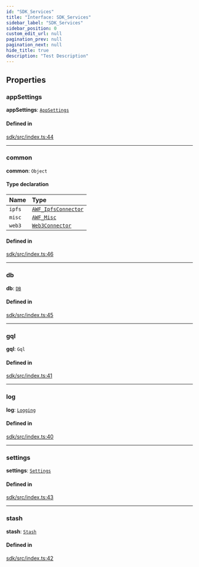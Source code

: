 ```yaml
---
id: "SDK_Services"
title: "Interface: SDK_Services"
sidebar_label: "SDK_Services"
sidebar_position: 0
custom_edit_url: null
pagination_prev: null
pagination_next: null
hide_title: true
description: "Test Description"
---
```


## Properties

### appSettings

 **appSettings**: [`AppSettings`](../classes/sdk.AppSettings.md)

#### Defined in

[sdk/src/index.ts:44](https://github.com/AKASHAorg/akasha-framework/blob/433e1162/sdk/src/index.ts#L44)

___

### common

 **common**: `Object`

#### Type declaration

| Name | Type |
| :------ | :------ |
| `ipfs` | [`AWF_IpfsConnector`](../classes/sdk.AWF_IpfsConnector.md) |
| `misc` | [`AWF_Misc`](../classes/sdk.AWF_Misc.md) |
| `web3` | [`Web3Connector`](../classes/sdk.Web3Connector.md) |

#### Defined in

[sdk/src/index.ts:46](https://github.com/AKASHAorg/akasha-framework/blob/433e1162/sdk/src/index.ts#L46)

___

### db

 **db**: [`DB`](../classes/sdk.DB.md)

#### Defined in

[sdk/src/index.ts:45](https://github.com/AKASHAorg/akasha-framework/blob/433e1162/sdk/src/index.ts#L45)

___

### gql

 **gql**: `Gql`

#### Defined in

[sdk/src/index.ts:41](https://github.com/AKASHAorg/akasha-framework/blob/433e1162/sdk/src/index.ts#L41)

___

### log

 **log**: [`Logging`](../classes/sdk.Logging.md)

#### Defined in

[sdk/src/index.ts:40](https://github.com/AKASHAorg/akasha-framework/blob/433e1162/sdk/src/index.ts#L40)

___

### settings

 **settings**: [`Settings`](../classes/sdk.Settings.md)

#### Defined in

[sdk/src/index.ts:43](https://github.com/AKASHAorg/akasha-framework/blob/433e1162/sdk/src/index.ts#L43)

___

### stash

 **stash**: [`Stash`](../classes/sdk.Stash.md)

#### Defined in

[sdk/src/index.ts:42](https://github.com/AKASHAorg/akasha-framework/blob/433e1162/sdk/src/index.ts#L42)
